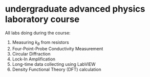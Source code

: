 # undergraduate advanced physics laboratory course
All labs doing during the course:
1. Measuring $k_B$ from resistors
2. Four-Point-Probe Conductivity Measurement
3. Circular Diffraction
4. Lock-In Amplification
5. Long-time data collecting using LabVIEW
6. Density Functional Theory (DFT) calculation
